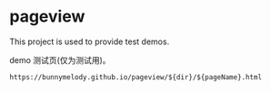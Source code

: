 # pageview
This project is used to provide test demos.

demo 测试页(仅为测试用)。

```
https://bunnymelody.github.io/pageview/${dir}/${pageName}.html
```
